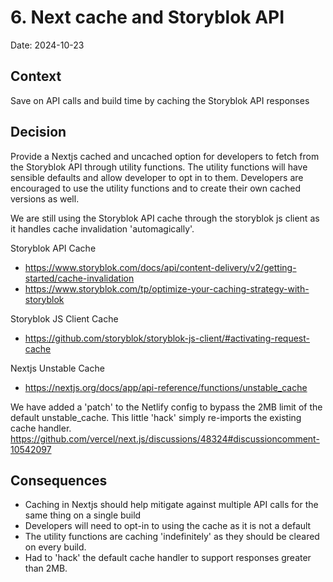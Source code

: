 # 6. Next cache and Storyblok API

Date: 2024-10-23

## Context

Save on API calls and build time by caching the Storyblok API responses

## Decision

Provide a Nextjs cached and uncached option for developers to fetch from the Storyblok API through utility functions. The utility functions will have sensible defaults and allow developer to opt in to them. Developers are encouraged to use the utility functions and to create their own cached versions as well. 

We are still using the Storyblok API cache through the storyblok js client as it handles cache invalidation 'automagically'.

Storyblok API Cache
* https://www.storyblok.com/docs/api/content-delivery/v2/getting-started/cache-invalidation
* https://www.storyblok.com/tp/optimize-your-caching-strategy-with-storyblok

Storyblok JS Client Cache
* https://github.com/storyblok/storyblok-js-client/#activating-request-cache

Nextjs Unstable Cache
* https://nextjs.org/docs/app/api-reference/functions/unstable_cache


We have added a 'patch' to the Netlify config to bypass the 2MB limit of the default unstable_cache. This little 'hack' simply re-imports the existing cache handler. https://github.com/vercel/next.js/discussions/48324#discussioncomment-10542097

## Consequences

* Caching in Nextjs should help mitigate against multiple API calls for the same thing on a single build
* Developers will need to opt-in to using the cache as it is not a default
* The utility functions are caching 'indefinitely' as they should be cleared on every build.
* Had to 'hack' the default cache handler to support responses greater than 2MB.
